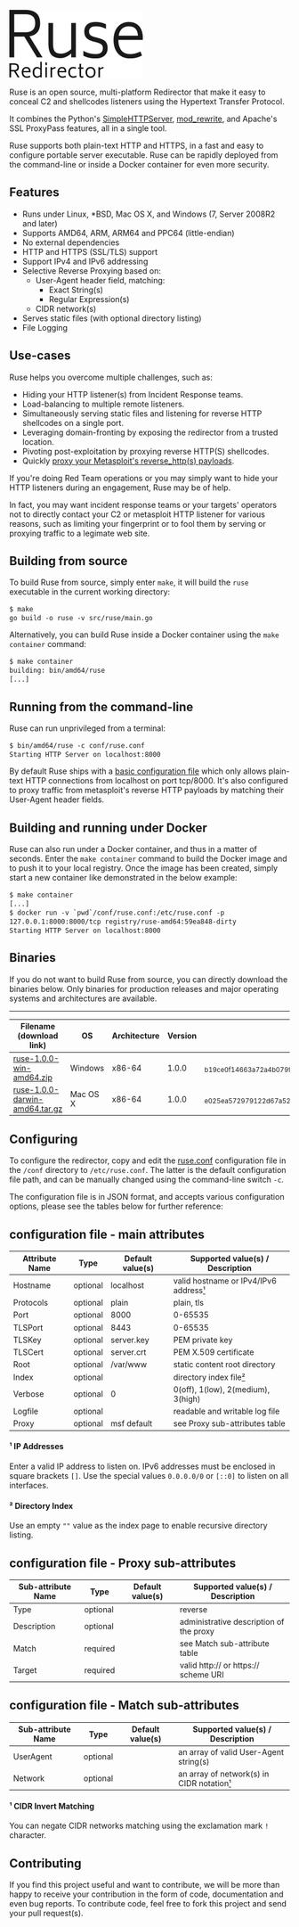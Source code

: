 ![Ruse Logo](docs/images/ruse_240x122.png "Ruse - Redirector")

Ruse is an open source, multi-platform Redirector that make it easy to conceal
C2 and shellcodes listeners using the Hypertext Transfer Protocol.

It combines the Python's
[SimpleHTTPServer](https://docs.python.org/2/library/simplehttpserver.html),
[mod_rewrite](https://httpd.apache.org/docs/current/mod/mod_rewrite.html),
and Apache's SSL ProxyPass features, all in a single tool.

Ruse supports both plain-text HTTP and HTTPS, in a fast and easy to configure
portable server executable. Ruse can be rapidly deployed from the command-line
or inside a Docker container for even more security.

## Features
 * Runs under Linux, \*BSD, Mac OS X, and Windows (7, Server 2008R2 and later)
 * Supports AMD64, ARM, ARM64 and PPC64 (little-endian)
 * No external dependencies
 * HTTP and HTTPS (SSL/TLS) support
 * Support IPv4 and IPv6 addressing
 * Selective Reverse Proxying based on:
   * User-Agent header field, matching:
     * Exact String(s)
     * Regular Expression(s)
   * CIDR network(s)
 * Serves static files (with optional directory listing)
 * File Logging
 
## Use-cases
Ruse helps you overcome multiple challenges, such as:
 * Hiding your HTTP listener(s) from Incident Response teams.
 * Load-balancing to multiple remote listeners.
 * Simultaneously serving static files and listening for reverse HTTP shellcodes on a single port.
 * Leveraging domain-fronting by exposing the redirector from a trusted location.
 * Pivoting post-exploitation by proxying reverse HTTP(S) shellcodes.
 * Quickly [proxy your Metasploit's reverse_http(s) payloads](docs/msf-reverse-https.md).

If you're doing Red Team operations or you may simply want to hide your HTTP
listeners during an engagement, Ruse may be of help.

In fact, you may want incident response teams or your targets' operators not to
directly contact your C2 or metasploit HTTP listener for various reasons, such
as limiting your fingerprint or to fool them by serving or proxying traffic to
a legimate web site.

## Building from source
To build Ruse from source, simply enter `make`, it will build the `ruse`
executable in the current working directory:
```
$ make
go build -o ruse -v src/ruse/main.go
```

Alternatively, you can build Ruse inside a Docker container using the `make
container` command:
```
$ make container
building: bin/amd64/ruse
[...]
```

## Running from the command-line
Ruse can run unprivileged from a terminal:
```
$ bin/amd64/ruse -c conf/ruse.conf
Starting HTTP Server on localhost:8000
```
By default Ruse ships with a [basic configuration file](conf/ruse.conf)
which only allows plain-text HTTP connections from localhost on port tcp/8000.
It's also configured to proxy traffic from metasploit's reverse HTTP payloads
by matching their User-Agent header fields.

## Building and running under Docker
Ruse can also run under a Docker container, and thus in a matter of seconds.
Enter the `make container` command to build the Docker image and to push it to
your local registry. Once the image has been created, simply start a new
container like demonstrated in the below example:
```
$ make container
[...]
$ docker run -v `pwd`/conf/ruse.conf:/etc/ruse.conf -p 127.0.0.1:8000:8000/tcp registry/ruse-amd64:59ea848-dirty
Starting HTTP Server on localhost:8000
```

## Binaries
If you do not want to build Ruse from source, you can directly download the binaries below. Only binaries for production releases and major operating systems and architectures are available.

-----------------------------------------------------------------------------------------------------------------------------------------------------------------------------------------------------------------------------------------
| Filename (download link)                                                                                          | OS        | Architecture  | Version | SHA256 Checksum                                                             |
|-------------------------------------------------------------------------------------------------------------------|-----------|---------------|---------|-----------------------------------------------------------------------------|
| [ruse-1.0.0-win-amd64.zip](//github.com/e3prom/ruse/releases/download/1.0.0/ruse-1.0.0-win-amd64.zip)             | Windows   | x86-64        | 1.0.0   | <sub>b19ce0f14663a72a4b079f4d08eb53fe28cf5e719797132730619b3066071d50</sub> |
| [ruse-1.0.0-darwin-amd64.tar.gz](//github.com/e3prom/ruse/releases/download/1.0.0/ruse-1.0.0-darwin-amd64.tar.gz) | Mac OS X  | x86-64        | 1.0.0   | <sub>e025ea572979122d67a521a09af65c739a4d7bebc8316d7c8efc920287fbe464</sub> |

## Configuring
To configure the redirector, copy and edit the [ruse.conf](conf/ruse.conf)
configuration file in the `/conf` directory to `/etc/ruse.conf`. The latter is
the default configuration file path, and can be manually changed using the
command-line switch `-c`.

The configuration file is in JSON format, and accepts various configuration
options, please see the tables below for further reference:

configuration file - main attributes
------------------------------------------------------------------------------------------
| Attribute Name | Type     | Default value(s) | Supported value(s) / Description        |
|----------------|----------|------------------|-----------------------------------------|
| Hostname       | optional | localhost        | valid hostname or IPv4/IPv6 address[¹]  |
| Protocols      | optional | plain            | plain, tls                              |
| Port           | optional | 8000             | 0-65535                                 |
| TLSPort        | optional | 8443             | 0-65535                                 |
| TLSKey         | optional | server.key       | PEM private key                         |
| TLSCert        | optional | server.crt       | PEM X.509 certificate                   |
| Root           | optional | /var/www         | static content root directory           |
| Index          | optional |                  | directory index file[²]                 |
| Verbose        | optional | 0                | 0(off), 1(low), 2(medium), 3(high)      |
| Logfile        | optional |                  | readable and writable log file          |
| Proxy          | optional | msf default      | see Proxy sub-attributes table          |

#### ¹ IP Addresses
[¹]:#-ip-addresses
Enter a valid IP address to listen on. IPv6 addresses must be enclosed in
square brackets `[]`. Use the special values `0.0.0.0/0` or `[::0]` to listen
on all interfaces.

#### ² Directory Index
[²]:#-directory-index
Use an empty `""` value as the index page to enable recursive directory
listing.

configuration file - Proxy sub-attributes
----------------------------------------------------------------------------------------------
| Sub-attribute Name | Type     | Default value(s) | Supported value(s) / Description        |
|--------------------|----------|------------------|-----------------------------------------|
| Type               | optional |                  | reverse                                 |
| Description        | optional |                  | administrative description of the proxy |
| Match              | required |                  | see Match sub-attribute table           |
| Target             | required |                  | valid http:// or https:// scheme URI    |

configuration file - Match sub-attributes
--------------------------------------------------------------------------------------------------
| Sub-attribute Name | Type     | Default value(s) | Supported value(s) / Description            |
|--------------------|----------|------------------|---------------------------------------------|
| UserAgent          | optional |                  | an array of valid User-Agent string(s)      |
| Network            | optional |                  | an array of network(s) in CIDR notation[¹]  |

#### ¹ CIDR Invert Matching
[¹]:#-cidr-invert-matching
You can negate CIDR networks matching using the exclamation mark `!` character.

## Contributing
If you find this project useful and want to contribute, we will be more than
happy to receive your contribution in the form of code, documentation and even
bug reports. To contribute code, feel free to fork this project and send your
pull request(s).
